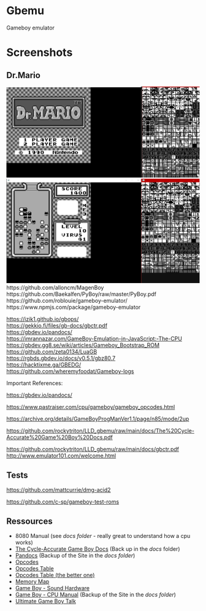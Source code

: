 # Gbemu
 Gameboy emulator
# Screenshots
## Dr.Mario
<img src="https://github.com/olesgedz/Gbemu/blob/master/docs/screenshots/DrMarioGame.png?raw=false">
<img src="https://github.com/olesgedz/Gbemu/blob/master/docs/screenshots/Dr_Mario.png?raw=false">
https://github.com/alloncm/MagenBoy
 https://github.com/Baekalfen/PyBoy/raw/master/PyBoy.pdf
https://github.com/roblouie/gameboy-emulator/
https://www.npmjs.com/package/gameboy-emulator
 
 https://izik1.github.io/gbops/  
https://gekkio.fi/files/gb-docs/gbctr.pdf  
https://gbdev.io/pandocs/  
https://imrannazar.com/GameBoy-Emulation-in-JavaScript:-The-CPU  
https://gbdev.gg8.se/wiki/articles/Gameboy_Bootstrap_ROM   
https://github.com/zeta0134/LuaGB   
https://rgbds.gbdev.io/docs/v0.5.1/gbz80.7  
https://hacktixme.ga/GBEDG/  
https://github.com/wheremyfoodat/Gameboy-logs

Important References:

https://gbdev.io/pandocs/

https://www.pastraiser.com/cpu/gameboy/gameboy_opcodes.html

https://archive.org/details/GameBoyProgManVer1.1/page/n85/mode/2up

https://github.com/rockytriton/LLD_gbemu/raw/main/docs/The%20Cycle-Accurate%20Game%20Boy%20Docs.pdf

https://github.com/rockytriton/LLD_gbemu/raw/main/docs/gbctr.pdf
http://www.emulator101.com/welcome.html

## Tests
https://github.com/mattcurrie/dmg-acid2

https://github.com/c-sp/gameboy-test-roms

## Ressources

- 8080 Manual (see *docs folder* - really great to understand how a cpu works)
- [The Cycle-Accurate Game Boy Docs](https://github.com/AntonioND/giibiiadvance/blob/master/docs/TCAGBD.pdf) (Back up in the *docs* folder)
- [Pandocs](http://bgb.bircd.org/pandocs.htm) (Backup of the Site in the *docs folder*)
- [Opcodes](http://www.devrs.com/gb/files/opcodes.html)
- [Opcodes Table](http://www.pastraiser.com/cpu/gameboy/gameboy_opcodes.html)
- [Opcodes Table (the better one)](https://izik1.github.io/gbops/)
- [Memory Map](http://gameboy.mongenel.com/dmg/asmmemmap.html)
- [Game Boy - Sound Hardware](https://gbdev.gg8.se/wiki/articles/Gameboy_sound_hardware)
- [Game Boy - CPU Manual](https://realboyemulator.files.wordpress.com/2013/01/gbcpuman.pdf) (Backup of the Site in the *docs folder*)
- [Ultimate Game Boy Talk](https://www.youtube.com/watch?v=HyzD8pNlpwI)

